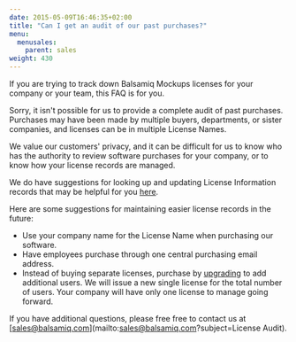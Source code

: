 ```yaml
---
date: 2015-05-09T16:46:35+02:00
title: "Can I get an audit of our past purchases?"
menu:
  menusales:
    parent: sales
weight: 430
---
```


If you are trying to track down Balsamiq Mockups licenses for your company or your team, this FAQ is for you.

Sorry, it isn't possible for us to provide a complete audit of past purchases. Purchases may have been made by multiple buyers, departments, or sister companies, and licenses can be in multiple License Names.

We value our customers' privacy, and it can be difficult for us to know who has the authority to review software purchases for your company, or to know how your license records are managed.

We do have suggestions for looking up and updating License Information records that may be helpful for you [here](/sales/leftcompany/).

Here are some suggestions for maintaining easier license records in the future:

*   Use your company name for the License Name when purchasing our software.
*   Have employees purchase through one central purchasing email address.
*   Instead of buying separate licenses, purchase by [upgrading](https://balsamiq.com/buy/?p=du) to add additional users. We will issue a new single license for the total number of users. Your company will have only one license to manage going forward.

If you have additional questions, please free free to contact us at [sales@balsamiq.com](mailto:sales@balsamiq.com?subject=License Audit).